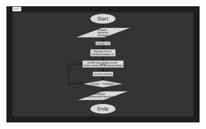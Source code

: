 <div style="display: flex; justify-content: center;">
  <img src="./CaesarCode/Section1caesar_code.png" alt="PAP Project Caesar Code" >
</div>
